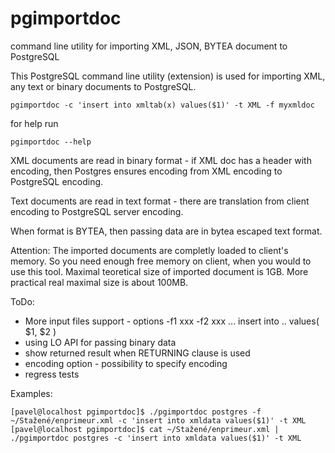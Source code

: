 # pgimportdoc
command line utility for importing XML, JSON, BYTEA document to PostgreSQL

This PostgreSQL command line utility (extension) is used for importing XML, any text or
binary documents to PostgreSQL.

```
pgimportdoc -c 'insert into xmltab(x) values($1)' -t XML -f myxmldoc
```

for help run
```
pgimportdoc --help
```

XML documents are read in binary format - if XML doc has a header with encoding, then Postgres
ensures encoding from XML encoding to PostgreSQL encoding.

Text documents are read in text format - there are translation from client encoding to
PostgreSQL server encoding.

When format is BYTEA, then passing data are in bytea escaped text format.

Attention: The imported documents are completly loaded to client's memory. So you need enough free
memory on client, when you would to use this tool. Maximal teoretical size of imported document
is 1GB. More practical real maximal size is about 100MB.

ToDo:

* More input files support - options -f1 xxx -f2 xxx ... insert into .. values( $1, $2 )
* using LO API for passing binary data
* show returned result when RETURNING clause is used
* encoding option - possibility to specify encoding
* regress tests

Examples:

```
[pavel@localhost pgimportdoc]$ ./pgimportdoc postgres -f ~/Stažené/enprimeur.xml -c 'insert into xmldata values($1)' -t XML
[pavel@localhost pgimportdoc]$ cat ~/Stažené/enprimeur.xml | ./pgimportdoc postgres -c 'insert into xmldata values($1)' -t XML
```
